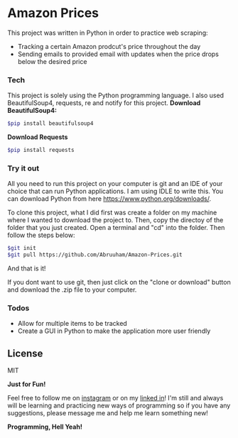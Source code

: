 # Amazon Prices

This project was written in Python in order to practice web scraping:

  - Tracking a certain Amazon prodcut's price throughout the day
  - Sending emails to provided email with updates when the price drops below the desired price


### Tech

This project is solely using the Python programming language. I also used BeautifulSoup4, requests, re  and notify for this project.
**Download BeautifulSoup4:**
```sh
$pip install beautifulsoup4
```
**Download Requests**
```sh
$pip install requests
```



### Try it out

All you need to run this project on your computer is git and an IDE of your choice that can run Python applications. I am using IDLE to write this. You can download Python from here https://www.python.org/downloads/.

To clone this project, what I did first was create a folder on my machine where I wanted to download the project to. Then, copy the directoy of the folder that you just created. 
Open a terminal and "cd" into the folder. Then follow the steps below:

```sh
$git init
$git pull https://github.com/Abruuham/Amazon-Prices.git
```

And that is it!

If you dont want to use git, then just click on the "clone or download" button and download the .zip file to your computer.



### Todos

 - Allow for multiple items to be tracked
 - Create a GUI in Python to make the application more user friendly

License
----

MIT

**Just for Fun!**

Feel free to follow me on [instagram] or on my [linked in]! I'm still and always will be learning and practicing new ways of programming so if you have any suggestions, please message me and help me learn something new!

**Programming, Hell Yeah!**




   [git-repo-url]: <https://github.com/Abruuham/Amazon-Prices.git>
   [linked in]: <https://www.linkedin.com/in/abraham-calvillo/>
   [instagram]: <https://www.instagram.com/abruuh_ham>
   [python]: <https://www.python.org/downloads/>
